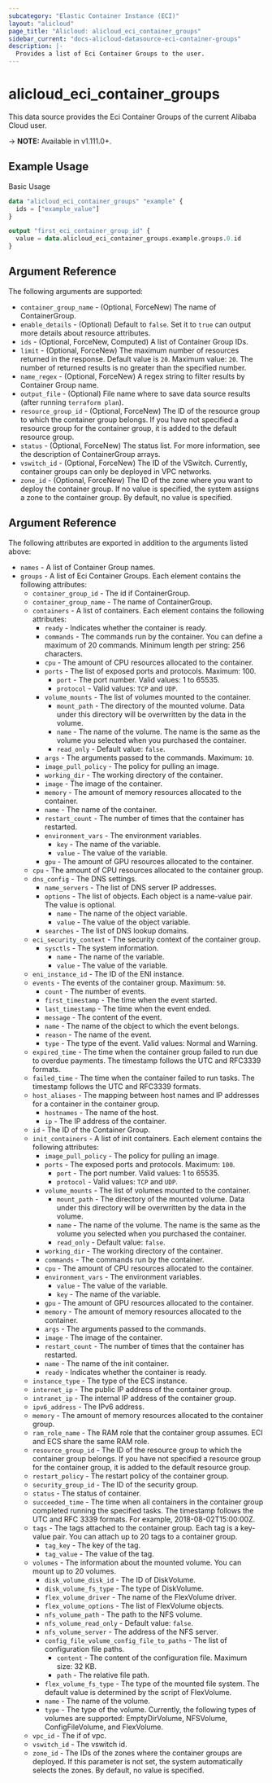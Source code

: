 ```yaml
---
subcategory: "Elastic Container Instance (ECI)"
layout: "alicloud"
page_title: "Alicloud: alicloud_eci_container_groups"
sidebar_current: "docs-alicloud-datasource-eci-container-groups"
description: |-
  Provides a list of Eci Container Groups to the user.
---
```


# alicloud\_eci\_container\_groups

This data source provides the Eci Container Groups of the current Alibaba Cloud user.

-> **NOTE:** Available in v1.111.0+.

## Example Usage

Basic Usage

```terraform
data "alicloud_eci_container_groups" "example" {
  ids = ["example_value"]
}

output "first_eci_container_group_id" {
  value = data.alicloud_eci_container_groups.example.groups.0.id
}
```

## Argument Reference

The following arguments are supported:

* `container_group_name` - (Optional, ForceNew) The name of ContainerGroup.
* `enable_details` - (Optional) Default to `false`. Set it to `true` can output more details about resource attributes.
* `ids` - (Optional, ForceNew, Computed) A list of Container Group IDs.
* `limit` - (Optional, ForceNew) The maximum number of resources returned in the response. Default value is `20`. Maximum value: `20`. The number of returned results is no greater than the specified number.
* `name_regex` - (Optional, ForceNew) A regex string to filter results by Container Group name.
* `output_file` - (Optional) File name where to save data source results (after running `terraform plan`).
* `resource_group_id` - (Optional, ForceNew) The ID of the resource group to which the container group belongs. If you have not specified a resource group for the container group, it is added to the default resource group.
* `status` - (Optional, ForceNew) The status list. For more information, see the description of ContainerGroup arrays.
* `vswitch_id` - (Optional, ForceNew) The ID of the VSwitch. Currently, container groups can only be deployed in VPC networks.
* `zone_id` - (Optional, ForceNew) The ID of the zone where you want to deploy the container group. If no value is specified, the system assigns a zone to the container group. By default, no value is specified.

## Argument Reference

The following attributes are exported in addition to the arguments listed above:

* `names` - A list of Container Group names.
* `groups` - A list of Eci Container Groups. Each element contains the following attributes:
	* `container_group_id` - The id if ContainerGroup.
	* `container_group_name` - The name of ContainerGroup.
	* `containers` - A list of containers. Each element contains the following attributes:
		* `ready` - Indicates whether the container is ready.
		* `commands` - The commands run by the container. You can define a maximum of 20 commands. Minimum length per string: 256 characters.
		* `cpu` - The amount of CPU resources allocated to the container.
		* `ports` - The list of exposed ports and protocols. Maximum: 100.
			* `port` - The port number. Valid values: 1 to 65535.
			* `protocol` - Valid values: `TCP` and `UDP`.
		* `volume_mounts` - The list of volumes mounted to the container.
			* `mount_path` - The directory of the mounted volume. Data under this directory will be overwritten by the data in the volume.
			* `name` - The name of the volume. The name is the same as the volume you selected when you purchased the container.
			* `read_only` - Default value: `false`.
		* `args` - The arguments passed to the commands. Maximum: `10`.
		* `image_pull_policy` - The policy for pulling an image.
		* `working_dir` - The working directory of the container.
		* `image` - The image of the container.
		* `memory` - The amount of memory resources allocated to the container.
		* `name` - The name of the container.
		* `restart_count` - The number of times that the container has restarted.
		* `environment_vars` - The environment variables.
			* `key` - The name of the variable.
			* `value` - The value of the variable.
		* `gpu` - The amount of GPU resources allocated to the container.
	* `cpu` - The amount of CPU resources allocated to the container group.
	* `dns_config` - The DNS settings.
		* `name_servers` - The list of DNS server IP addresses.
		* `options` - The list of objects. Each object is a name-value pair. The value is optional.
			* `name` - The name of the object variable.
			* `value` - The value of the object variable.
		* `searches` - The list of DNS lookup domains.
	* `eci_security_context` - The security context of the container group.
	    * `sysctls` - The system information.
	        * `name` - The name of the variable.
	        * `value` - The value of the variable.
	* `eni_instance_id` - The ID of the ENI instance.
	* `events` - The events of the container group. Maximum: `50`.
		* `count` - The number of events.
		* `first_timestamp` - The time when the event started.
		* `last_timestamp` - The time when the event ended.
		* `message` - The content of the event.
		* `name` - The name of the object to which the event belongs.
		* `reason` - The name of the event.
		* `type` - The type of the event. Valid values: Normal and Warning.
	* `expired_time` - The time when the container group failed to run due to overdue payments. The timestamp follows the UTC and RFC3339 formats.
	* `failed_time` - The time when the container failed to run tasks. The timestamp follows the UTC and RFC3339 formats.
	* `host_aliases` - The mapping between host names and IP addresses for a container in the container group.
		* `hostnames` - The name of the host.
		* `ip` - The IP address of the container.
	* `id` - The ID of the Container Group.
	* `init_containers` -  A list of init containers. Each element contains the following attributes:
		* `image_pull_policy` - The policy for pulling an image.
		* `ports` - The exposed ports and protocols. Maximum: `100`.
			* `port` - The port number. Valid values: 1 to 65535.
			* `protocol` - Valid values: `TCP` and `UDP`.
		* `volume_mounts` - The list of volumes mounted to the container.
        	* `mount_path` - The directory of the mounted volume. Data under this directory will be overwritten by the data in the volume.
       		* `name` - The name of the volume. The name is the same as the volume you selected when you purchased the container.
    		* `read_only` - Default value: `false`.
		* `working_dir` - The working directory of the container.
		* `commands` - The commands run by the container.
		* `cpu` - The amount of CPU resources allocated to the container.
		* `environment_vars` - The environment variables.
			* `value` - The value of the variable.
			* `key` - The name of the variable.
		* `gpu` - The amount of GPU resources allocated to the container.
		* `memory` - The amount of memory resources allocated to the container.
		* `args` - The arguments passed to the commands.
		* `image` - The image of the container.
		* `restart_count` - The number of times that the container has restarted.
		* `name` - The name of the init container.
		* `ready` - Indicates whether the container is ready.
	* `instance_type` - The type of the ECS instance.
	* `internet_ip` - The public IP address of the container group.
	* `intranet_ip` - The internal IP address of the container group.
	* `ipv6_address` - The IPv6 address.
	* `memory` - The amount of memory resources allocated to the container group.
	* `ram_role_name` - The RAM role that the container group assumes. ECI and ECS share the same RAM role.
	* `resource_group_id` - The ID of the resource group to which the container group belongs. If you have not specified a resource group for the container group, it is added to the default resource group.
	* `restart_policy` - The restart policy of the container group.
	* `security_group_id` - The ID of the security group.
	* `status` - The status of container.
	* `succeeded_time` - The time when all containers in the container group completed running the specified tasks. The timestamp follows the UTC and RFC 3339 formats. For example, 2018-08-02T15:00:00Z.
	* `tags` - The tags attached to the container group. Each tag is a key-value pair. You can attach up to 20 tags to a container group.
		* `tag_key` - The key of the tag.
		* `tag_value` - The value of the tag.
	* `volumes` - The information about the mounted volume. You can mount up to 20 volumes.
		* `disk_volume_disk_id` - The ID of DiskVolume.
		* `disk_volume_fs_type` - The type of DiskVolume.
		* `flex_volume_driver` - The name of the FlexVolume driver.
		* `flex_volume_options` - The list of FlexVolume objects.
		* `nfs_volume_path` - The path to the NFS volume.
		* `nfs_volume_read_only` - Default value: `false`.
		* `nfs_volume_server` - The address of the NFS server.
		* `config_file_volume_config_file_to_paths` - The list of configuration file paths.
			* `content` - The content of the configuration file. Maximum size: 32 KB.
			* `path` - The relative file path.
		* `flex_volume_fs_type` - The type of the mounted file system. The default value is determined by the script of FlexVolume.
		* `name` - The name of the volume.
		* `type` - The type of the volume. Currently, the following types of volumes are supported: EmptyDirVolume, NFSVolume, ConfigFileVolume, and FlexVolume.
	* `vpc_id` - The if of vpc.
	* `vswitch_id` - The vswitch id.
	* `zone_id` - The IDs of the zones where the container groups are deployed. If this parameter is not set, the system automatically selects the zones. By default, no value is specified.
